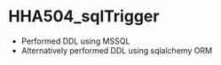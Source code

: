# HHA504_sqlTrigger
- Performed DDL using MSSQL
- Alternatively performed DDL using sqlalchemy ORM 
